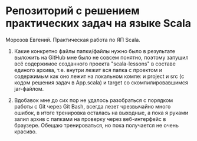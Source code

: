 # Репозиторий с решением практических задач на языке Scala  

Морозов Евгений. Практическая работа по ЯП Scala.  

1. Какие конкретно файлы папки/файлы нужно было в результате выложить на GitHub мне было не совсем понятно, поэтому запушил всё содержимое созданного проекта "scala-lessons" в составе единого архива, т.е. внутри лежит вся папка с проектом и содержимым как оно лежит на локальном компе: и project и src (с кодом решения задач в App.scala) и target со скомпилировавшимся jar-файлом.  

2. Вдобавок мне до сих пор не удалось разобраться с порядком работы с Git через Git Bash, всегда лезет чрезвычайно много ошибок, в итоге тренировка осталась на выходные, а пока я руками залил архив с папками на проверку через веб-интерфейс в браузере. Обещаю тренироваться, но пока получается не очень красиво.
